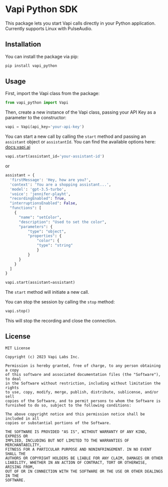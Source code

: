 # Vapi Python SDK

This package lets you start Vapi calls directly in your Python application. Currently supports Linux with PulseAudio.

## Installation

You can install the package via pip:

```bash
pip install vapi_python
```

## Usage

First, import the Vapi class from the package:

```python
from vapi_python import Vapi
```

Then, create a new instance of the Vapi class, passing your API Key as a parameter to the constructor:

```python
vapi = Vapi(api_key='your-api-key')
```

You can start a new call by calling the `start` method and passing an `assistant` object or `assistantId`. You can find the available options here: [docs.vapi.ai](https://docs.vapi.ai/api-reference/assistants/create-assistant)

```python
vapi.start(assistant_id='your-assistant-id')
```
or
```python
assistant = {
  'firstMessage': 'Hey, how are you?',
  'context': 'You are a shopping assistant...',
  'model': 'gpt-3.5-turbo',
  'voice': 'jennifer-playht',
  "recordingEnabled": True,
  "interruptionsEnabled": False,
  "functions": [
    {
      "name": "setColor",
      "description": "Used to set the color",
      "parameters": { 
          "type": "object",
          "properties": { 
              "color": { 
              "type": "string" 
              } 
          }
      }
    }
  ]
}

vapi.start(assistant=assistant)
```

The `start` method will initiate a new call. 

You can stop the session by calling the `stop` method:

```python
vapi.stop()
```

This will stop the recording and close the connection.

## License

```
MIT License

Copyright (c) 2023 Vapi Labs Inc.

Permission is hereby granted, free of charge, to any person obtaining a copy
of this software and associated documentation files (the "Software"), to deal
in the Software without restriction, including without limitation the rights
to use, copy, modify, merge, publish, distribute, sublicense, and/or sell
copies of the Software, and to permit persons to whom the Software is
furnished to do so, subject to the following conditions:

The above copyright notice and this permission notice shall be included in all
copies or substantial portions of the Software.

THE SOFTWARE IS PROVIDED "AS IS", WITHOUT WARRANTY OF ANY KIND, EXPRESS OR
IMPLIED, INCLUDING BUT NOT LIMITED TO THE WARRANTIES OF MERCHANTABILITY,
FITNESS FOR A PARTICULAR PURPOSE AND NONINFRINGEMENT. IN NO EVENT SHALL THE
AUTHORS OR COPYRIGHT HOLDERS BE LIABLE FOR ANY CLAIM, DAMAGES OR OTHER
LIABILITY, WHETHER IN AN ACTION OF CONTRACT, TORT OR OTHERWISE, ARISING FROM,
OUT OF OR IN CONNECTION WITH THE SOFTWARE OR THE USE OR OTHER DEALINGS IN THE
SOFTWARE.
```


